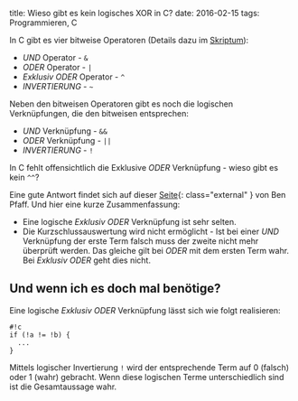 title: Wieso gibt es kein logisches XOR in C?
date: 2016-02-15
tags: Programmieren, C

In C gibt es vier bitweise Operatoren (Details dazu im [Skriptum]({filename}/dic/mikrocontroller/bitmanipulation.md)):

* *UND* Operator - `&`
* *ODER* Operator - `|`
* *Exklusiv ODER* Operator - `^`
* *INVERTIERUNG* - `~`

Neben den bitweisen Operatoren gibt es noch die logischen Verknüpfungen, die den bitweisen entsprechen:

* *UND* Verknüpfung - `&&`
* *ODER* Verknüpfung - `||`
* *INVERTIERUNG* - `!`

<!-- PELICAN_BEGIN_SUMMARY -->
In C fehlt offensichtlich die Exklusive *ODER* Verknüpfung - wieso gibt es kein `^^`?

Eine gute Antwort findet sich auf dieser [Seite](http://benpfaff.org/writings/clc/logical-xor.html){: class="external" }
von Ben Pfaff. Und hier eine kurze Zusammenfassung:

* Eine logische *Exklusiv ODER* Verknüpfung ist sehr selten.
* Die Kurzschlussauswertung wird nicht ermöglicht - Ist bei einer *UND* Verknüpfung der erste Term falsch muss der zweite nicht
mehr überprüft werden. Das gleiche gilt bei *ODER* mit dem ersten Term wahr. Bei *Exklusiv ODER* geht dies nicht.
<!-- PELICAN_END_SUMMARY -->

## Und wenn ich es doch mal benötige?
Eine logische *Exklusiv ODER* Verknüpfung lässt sich wie folgt realisieren:

    #!c
    if (!a != !b) {
      ...
    }

Mittels logischer Invertierung `!` wird der entsprechende Term auf 0 (falsch) oder 1 (wahr) gebracht. Wenn diese logischen
Terme unterschiedlich sind ist die Gesamtaussage wahr.
